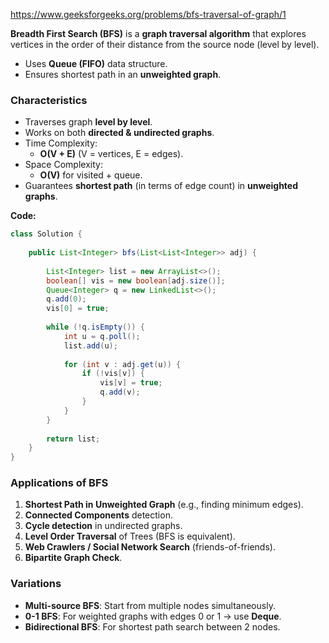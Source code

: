 https://www.geeksforgeeks.org/problems/bfs-traversal-of-graph/1

**Breadth First Search (BFS)** is a **graph traversal algorithm** that explores vertices in the order of their distance from the source node (level by level).
- Uses **Queue (FIFO)** data structure.
- Ensures shortest path in an **unweighted graph**.

### Characteristics
- Traverses graph **level by level**.
- Works on both **directed & undirected graphs**.
- Time Complexity:
    - **O(V + E)** (V = vertices, E = edges).
- Space Complexity:
    - **O(V)** for visited + queue.
- Guarantees **shortest path** (in terms of edge count) in **unweighted graphs**.


**Code:**
```java
class Solution {
    
    public List<Integer> bfs(List<List<Integer>> adj) {
        
        List<Integer> list = new ArrayList<>();
        boolean[] vis = new boolean[adj.size()];
        Queue<Integer> q = new LinkedList<>();
        q.add(0);
        vis[0] = true;
        
        while (!q.isEmpty()) {
            int u = q.poll();
            list.add(u);
            
            for (int v : adj.get(u)) {
                if (!vis[v]) {
                    vis[v] = true;
                    q.add(v);
                }
            }
        }
        
        return list;
    }
}
```

### Applications of BFS
1. **Shortest Path in Unweighted Graph** (e.g., finding minimum edges).
2. **Connected Components** detection.
3. **Cycle detection** in undirected graphs.
4. **Level Order Traversal** of Trees (BFS is equivalent).
5. **Web Crawlers / Social Network Search** (friends-of-friends).
6. **Bipartite Graph Check**.

### Variations
- **Multi-source BFS**: Start from multiple nodes simultaneously.
- **0-1 BFS**: For weighted graphs with edges 0 or 1 → use **Deque**.
- **Bidirectional BFS**: For shortest path search between 2 nodes.